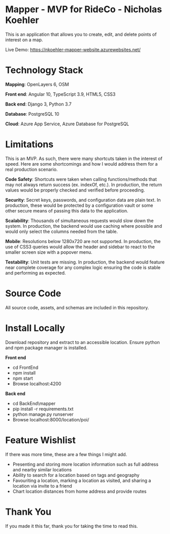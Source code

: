 # Mapper - MVP for RideCo - Nicholas Koehler
This is an application that allows you to create, edit, and delete points of interest on a map.

Live Demo: https://nkoehler-mapper-website.azurewebsites.net/

# Technology Stack
**Mapping**: OpenLayers 6, OSM

**Front end**: Angular 10, TypeScript 3.9, HTML5, CSS3

**Back end**: Django 3, Python 3.7

**Database**: PostgreSQL 10

**Cloud**: Azure App Service, Azure Database for PostgreSQL

# Limitations
This is an MVP.  As such, there were many shortcuts taken in the interest of speed.  Here are some shortcomings and how I would address them for a real production scenario.

**Code Safety**: Shortcuts were taken when calling functions/methods that may not always return success (ex. indexOf, etc.).  In production, the return values would be properly checked and verified before proceeding.

**Security**: Secret keys, passwords, and configuration data are plain text.  In production, these would be protected by a configuration vault or some other secure means of passing this data to the application.

**Scalability**: Thousands of simultaneous requests would slow down the system.  In production, the backend would use caching where possible and would only select the columns needed from the table.

**Mobile**: Resolutions below 1280x720 are not supported. In production, the use of CSS3 queries would allow the header and sidebar to react to the smaller screen size with a popover menu.

**Testability**: Unit tests are missing.  In production, the backend would feature near complete coverage for any complex logic ensuring the code is stable and performing as expected.

# Source Code
All source code, assets, and schemas are included in this repository.

# Install Locally
Download repository and extract to an accessible location. Ensure python and npm package manager is installed.

**Front end**
- cd FrontEnd
- npm install
- npm start
- Browse localhost:4200

**Back end**
- cd BackEnd\mapper
- pip install -r requirements.txt
- python manage.py runserver
- Browse localhost:8000/location/poi/

# Feature Wishlist
If there was more time, these are a few things I might add.

- Presenting and storing more location information such as full address and nearby similar locations
- Ability to search for a location based on tags and geography
- Favouriting a location, marking a location as visited, and sharing a location via invite to a friend
- Chart location distances from home address and provide routes

# Thank You
If you made it this far, thank you for taking the time to read this.
